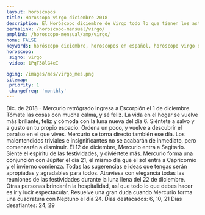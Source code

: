 ```yaml
---
layout: horoscopos
title: Horoscopo virgo diciembre 2018
description: El Horóscopo diciembre de Virgo todo lo que tienen los astros preparados para este mes, amor, trabajo, familia. Todo sobre astrologia, tarot, predicciones. Horoscopo gratis en español, predicciones y astrología.
permalink: /horoscopo-mensual/virgo/
amplink: /horoscopo-mensual/amp/virgo/
home: FALSE
keywords: horóscopo diciembre, horoscopos en español, horóscopo virgo diciembre , horóscopo esperanza gracia, horoscop, horóscopos gratis, horoscopo virgo, Tarot, Astrologia, Zodíaco, virgo, horoscopo gratis, horoscopo del mes 
horoscopo:
 signo: virgo
 video: 1PqT38lG4eI

ogimg: /images/mes/virgo_mes.png
sitemap:
 priority: 1
 changefreq: 'monthly'
---
```



Dic. de 2018 - Mercurio retrógrado ingresa a Escorpión el 1 de diciembre. Tómate las cosas con mucha calma, y sé feliz. La vida en el hogar se vuelve más brillante, feliz y cómoda con la luna nueva del día 6. Siéntete a salvo y a gusto en tu propio espacio. Ordena un poco, y vuelve a descubrir el paraíso en el que vives. Mercurio se torna directo también ese día. Los malentendidos triviales e insignificantes no se acabarán de inmediato, pero comenzarán a disminuir. 
El 12 de diciembre, Mercurio entra a Sagitario. Siente el espíritu de las festividades, y diviértete más. Mercurio forma una conjunción con Júpiter el día 21, el mismo día que el sol entra a Capricornio y el invierno comienza. Todas las sugerencias e ideas que tengas serán apropiadas y agradables para todos. 
Atraviesa con elegancia todas las reuniones de las festividades durante la luna llena del 22 de diciembre. Otras personas brindarán la hospitalidad, así que todo lo que debes hacer es ir y lucir espectacular. Resuelve una gran duda cuando Mercurio forma una cuadratura con Neptuno el día 24. 
Días destacados: 6, 10, 21
Días desafiantes: 24, 29